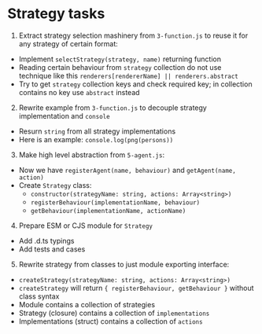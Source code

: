 # Strategy tasks

1. Extract strategy selection mashinery from `3-function.js` to reuse it for any strategy of certain format:

- Implement `selectStrategy(strategy, name)` returning function
- Reading certain behaviour from `strategy` collection do not use technique like this `renderers[rendererName] || renderers.abstract`
- Try to get `strategy` collection keys and check required key; in collection contains no key use `abstract` instead

2. Rewrite example from `3-function.js` to decouple strategy implementation and `console`

- Resurn `string` from all strategy implementations
- Here is an example: `console.log(png(persons))`

3. Make high level abstraction from `5-agent.js`:

- Now we have `registerAgent(name, behaviour)` and `getAgent(name, action)`
- Create `Strategy` class:
  - `constructor(strategyName: string, actions: Array<string>)`
  - `registerBehaviour(implementationName, behaviour)`
  - `getBehaviour(implementationName, actionName)`

4. Prepare ESM or CJS module for `Strategy`

- Add .d.ts typings
- Add tests and cases

5. Rewrite strategy from classes to just module exporting interface:

- `createStrategy(strategyName: string, actions: Array<string>)`
- `createStrategy` will return `{ registerBehaviour, getBehaviour }` without class syntax
- Module contains a collection of strategies
- Strategy (closure) contains a collection of `implementations`
- Implementations (struct) contains a collection of `actions`
